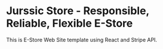 # Jurssic Store - Responsible, Reliable, Flexible E-Store 


This is E-Store Web Site template using React and Stripe API.
 